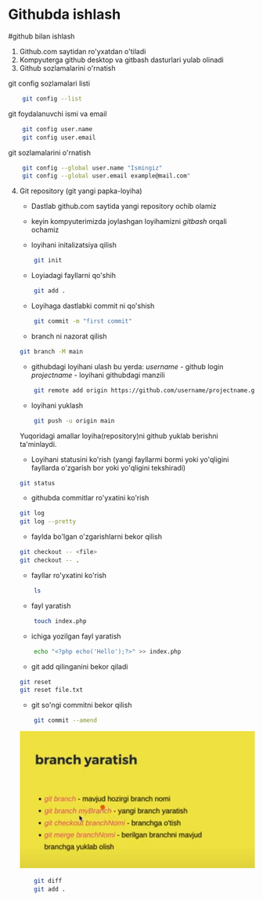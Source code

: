 # Githubda ishlash

#github bilan ishlash

1. Github.com saytidan ro'yxatdan o'tiladi
2. Kompyuterga github desktop va gitbash dasturlari yulab olinadi 
3. Github sozlamalarini o'rnatish

git config sozlamalari listi
```bash
	git config --list
```

git foydalanuvchi ismi va email
```bash
	git config user.name
	git config user.email
```

git sozlamalarini o'rnatish
```bash
	git config --global user.name "Ismingiz"
	git config --global user.email example@mail.com"

```

4. Git repository (git yangi papka-loyiha)

	- Dastlab github.com saytida yangi repository ochib olamiz
	
	- keyin kompyuterimizda joylashgan loyihamizni _gitbash_ orqali ochamiz

	- loyihani initalizatsiya qilish
	```bash
		git init
	```

	- Loyiadagi fayllarni qo'shih
	```bash
		git add .
	```

	- Loyihaga dastlabki commit ni qo'shish 
	```bash
		git commit -m "first commit"
	```

	- branch ni nazorat qilish
	```bash
	git branch -M main	
	```

	- githubdagi loyihani ulash 
		bu yerda:
		 _username_ - github login
		 _projectname_ - loyihani githubdagi manzili
	```bash
		git remote add origin https://github.com/username/projectname.git
	```

	- loyihani yuklash
	```bash
		git push -u origin main
	```

	Yuqoridagi amallar loyiha(repository)ni github yuklab berishni ta'minlaydi.

	- Loyihani statusini ko'rish (yangi fayllarmi bormi yoki yo'qligini fayllarda o'zgarish bor yoki yo'qligini tekshiradi)
	```bash
	git status
	```

	- githubda commitlar ro'yxatini ko'rish
	```bash
	git log
	git log --pretty
	```

	- faylda bo'lgan o'zgarishlarni bekor qilish
	```bash
	git checkout -- <file>
	git checkout -- .
	```

	- fayllar ro'yxatini ko'rish
	```bash
		ls
	```
	
	- fayl yaratish
	```bash
		touch index.php
	```

	- ichiga yozilgan fayl yaratish
	```bash
		echo "<?php echo('Hello');?>" >> index.php
	```

	- git add qilinganini bekor qiladi
	```bash
	git reset 
	git reset file.txt
	```

	- git so'ngi commitni bekor qilish
	```bash
		git commit --amend	
	```

	![](branch.png)

	```bash
		git diff
		git add .
	```
